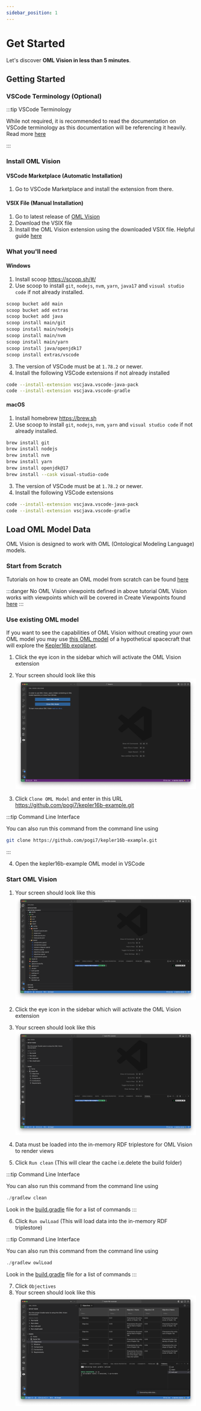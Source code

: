 ```yaml
---
sidebar_position: 1
---
```


# Get Started

Let's discover **OML Vision in less than 5 minutes**.

## Getting Started

### VSCode Terminology (Optional)

:::tip VSCode Terminology

While not required, it is recommended to read the documentation on VSCode terminology as this documentation will be referencing it heavily.  Read more [here](https://code.visualstudio.com/docs/getstarted/userinterface)

:::

### Install OML Vision

#### VSCode Marketplace (Automatic Installation)

<!-- TODO: Add link to VSCode marketplace -->
1. Go to VSCode Marketplace and install the extension from there.  

#### VSIX File (Manual Installation)

1. Go to latest release of [OML Vision](https://github.com/opencaesar/oml-vision/releases/latest)
2. Download the VSIX file
3. Install the OML Vision extension using the downloaded VSIX file.  Helpful guide [here](https://code.visualstudio.com/docs/editor/extension-marketplace#_install-from-a-vsix)

### What you'll need

#### Windows
1. Install scoop https://scoop.sh/#/
2. Use scoop to install `git`, `nodejs`, `nvm`, `yarn`, `java17` and `visual studio code` if not already installed.
```bash
scoop bucket add main
scoop bucket add extras
scoop bucket add java
scoop install main/git
scoop install main/nodejs
scoop install main/nvm
scoop install main/yarn
scoop install java/openjdk17
scoop install extras/vscode
```
3. The version of VSCode must be at `1.78.2` or newer.
4. Install the following VSCode extensions if not already installed
```bash
code --install-extension vscjava.vscode-java-pack
code --install-extension vscjava.vscode-gradle
```

#### macOS
1. Install homebrew https://brew.sh
2. Use scoop to install `git`, `nodejs`, `nvm`, `yarn` and `visual studio code` if not already installed.
```bash
brew install git
brew install nodejs
brew install nvm
brew install yarn
brew install openjdk@17
brew install --cask visual-studio-code
```
3. The version of VSCode must be at `1.78.2` or newer.
4. Install the following VSCode extensions
```bash
code --install-extension vscjava.vscode-java-pack
code --install-extension vscjava.vscode-gradle
```

## Load OML Model Data

OML Vision is designed to work with OML (Ontological Modeling Language) models.

### Start from Scratch

Tutorials on how to create an OML model from scratch can be found [here](https://www.opencaesar.io/oml-tutorials/)

:::danger No OML Vision viewpoints defined in above tutorial
OML Vision works with viewpoints which will be covered in Create Viewpoints found [here](/docs/tutorial-basics/create-viewpoints)
:::

### Use existing OML model

<!-- TODO: Change URL to opencaesar organization once documentation is updated -->
If you want to see the capabilities of OML Vision without creating your own OML model you may use [this OML model](https://github.com/pogi7/kepler16b-example/tree/main) of a hypothetical spacecraft that will explore the [Kepler16b exoplanet](https://en.wikipedia.org/wiki/Kepler-16b).

1. Click the eye icon in the sidebar which will activate the OML Vision extension
2. Your screen should look like this
![Unopened Workspace](./img/unopenedWorkspace.png)

3. Click `Clone OML Model` and enter in this URL https://github.com/pogi7/kepler16b-example.git


:::tip Command Line Interface

You can also run this command from the command line using 
```bash
git clone https://github.com/pogi7/kepler16b-example.git
```
:::

4. Open the kepler16b-example OML model in VSCode

### Start OML Vision

1. Your screen should look like this
![Entry Point](./img/entryPoint.png)
2. Click the eye icon in the sidebar which will activate the OML Vision extension
3. Your screen should look like this
![Activate Extension](./img/activateExtension.png)

4. Data must be loaded into the in-memory RDF triplestore for OML Vision to render views
5. Click `Run clean` (This will clear the cache i.e.delete the build folder)

:::tip Command Line Interface

You can also run this command from the command line using 
```java
./gradlew clean
```
Look in the [build.gradle](https://github.com/pogi7/kepler16b-example/blob/main/build.gradle) file for a list of commands
:::

6. Click `Run owlLoad` (This will load data into the in-memory RDF triplestore)

:::tip Command Line Interface

You can also run this command from the command line using 
```java
./gradlew owlLoad
```
Look in the [build.gradle](https://github.com/pogi7/kepler16b-example/blob/main/build.gradle) file for a list of commands
:::

7. Click `Objectives`
8. Your screen should look like this
![Objectives Table](./img/objectivesTable.png)